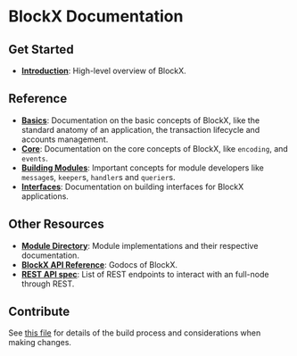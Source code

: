 <!--
layout: home
title: BlockX Documentation
description: BlockX is a scalable and interoperable Ethereum, built on Proof-of-Stake with fast-finality.
sections:
  - title: Introduction
    desc: Read a high-level overview of BlockX and its architecture.
    url: /intro
    icon: ethereum-intro
  - title: Basics
    desc: Start with the basic concepts of BlockX, like accounts and transactions.
    url: /basics
    icon: basics
  - title: Core Concepts
    desc: Read about the core concepts like encoding and events.
    url: /core
    icon: core
stack:
  - title: Cosmos SDK
    desc: The SDK is the world’s most popular framework for building application-specific blockchains.
    color: "#5064FB"
    label: sdk
    url: http://docs.cosmos.network
  - title: Ethereum
    desc: Ethereum is a global, open-source platform for decentralized applications.
    color: "#1A1F36"
    label: ethereum-black
    url: https://eth.wiki
  - title: Tendermint Core
    desc: The leading BFT engine for building blockchains, powering BlockX.
    color: "#00BB00"
    label: core
    url: http://docs.tendermint.com
footer:
  newsletter: false
aside: false
-->

# BlockX Documentation

## Get Started

- **[Introduction](./intro/overview.md)**: High-level overview of BlockX.

## Reference

- **[Basics](./basics/)**: Documentation on the basic concepts of BlockX, like the standard anatomy of an application, the transaction lifecycle and accounts management.
- **[Core](./core/)**: Documentation on the core concepts of BlockX, like `encoding`, and `events`.
- **[Building Modules](./building-modules/)**: Important concepts for module developers like `message`s, `keeper`s, `handler`s and `querier`s.
- **[Interfaces](./interfaces/)**: Documentation on building interfaces for BlockX applications.

## Other Resources

- **[Module Directory](../x/)**: Module implementations and their respective documentation.
- **[BlockX API Reference](https://godoc.org/github.com/defi-ventures/ethermint)**: Godocs of BlockX.
- **[REST API spec](https://cosmos.network/rpc/)**: List of REST endpoints to interact with an full-node through REST.

## Contribute

See [this file](https://github.com/defi-ventures/ethermint/blob/development/docs/DOCS_README.md) for details of the build process and considerations when making changes.
